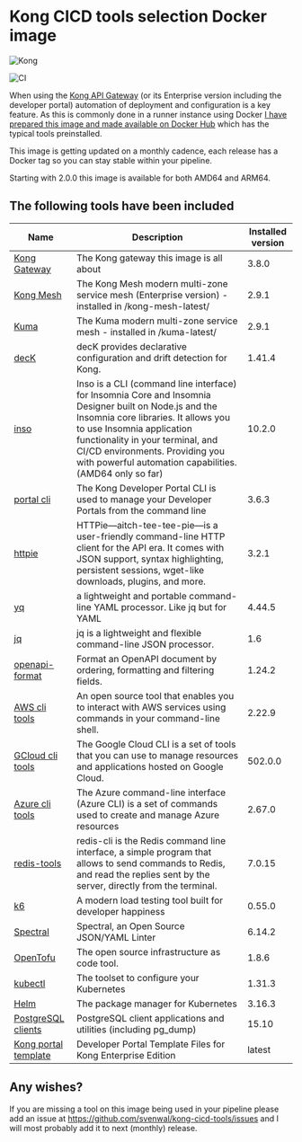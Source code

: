 # Kong CICD tools selection Docker image

![Kong](https://github.com/svenwal/kong-cicd-tools/raw/main/kong-dark.png)

![CI](https://github.com/svenwal/kong-cicd-tools/raw/main/badge.svg)

When using the [Kong API Gateway](https://konghq.com/) (or its Enterprise version including the developer portal) automation of deployment and configuration is a key feature. As this is commonly done in a runner instance using Docker [I have prepared this image and made available on Docker Hub](https://hub.docker.com/r/svenwal/kong-cicd-tools) which has the typical tools preinstalled.

This image is getting updated on a monthly cadence, each release has a Docker tag so you can stay stable within your pipeline.

Starting with 2.0.0 this image is available for both AMD64 and ARM64.

## The following tools have been included

|Name|Description|Installed version|
|---|---|---|
|[Kong Gateway](https://konghq.com/)|The Kong gateway this image is all about|3.8.0|
|[Kong Mesh](https://konghq.com/)|The Kong Mesh modern multi-zone service mesh (Enterprise version) - installed in /kong-mesh-latest/ |2.9.1|
|[Kuma](https://kuma.io/)|The Kuma modern multi-zone service mesh - installed in /kuma-latest/|2.9.1|
|[decK](https://docs.konghq.com/deck/)|decK provides declarative configuration and drift detection for Kong.|1.41.4|
|[inso](https://support.insomnia.rest/collection/105-inso-cli)|Inso is a CLI (command line interface) for Insomnia Core and Insomnia Designer built on Node.js and the Insomnia core libraries. It allows you to use Insomnia application functionality in your terminal, and CI/CD environments. Providing you with powerful automation capabilities. (AMD64 only so far)|10.2.0|
|[portal cli](https://github.com/Kong/kong-portal-cli)|The Kong Developer Portal CLI is used to manage your Developer Portals from the command line|3.6.3|
|[httpie](https://httpie.io/)|HTTPie—aitch-tee-tee-pie—is a user-friendly command-line HTTP client for the API era. It comes with JSON support, syntax highlighting, persistent sessions, wget-like downloads, plugins, and more.|3.2.1|
|[yq](https://github.com/mikefarah/yq)|a lightweight and portable command-line YAML processor. Like jq but for YAML|4.44.5|
|[jq](https://stedolan.github.io/jq/)|jq is a lightweight and flexible command-line JSON processor.|1.6|
|[openapi-format](https://github.com/thim81/openapi-format)|Format an OpenAPI document by ordering, formatting and filtering fields.|1.24.2|
|[AWS cli tools](https://docs.aws.amazon.com/cli/latest/userguide/cli-chap-welcome.html)|An open source tool that enables you to interact with AWS services using commands in your command-line shell.|2.22.9|
|[GCloud cli tools](https://cloud.google.com/sdk/docs)|The Google Cloud CLI is a set of tools that you can use to manage resources and applications hosted on Google Cloud.|502.0.0|
|[Azure cli tools](https://learn.microsoft.com/en-us/cli/azure/)|The Azure command-line interface (Azure CLI) is a set of commands used to create and manage Azure resources|2.67.0|
|[redis-tools](https://redis.io/topics/rediscli)|redis-cli is the Redis command line interface, a simple program that allows to send commands to Redis, and read the replies sent by the server, directly from the terminal.|7.0.15|
|[k6](https://k6.io/open-source)|A modern load testing tool built for developer happiness|0.55.0|
|[Spectral](https://github.com/stoplightio/spectral)|Spectral, an Open Source JSON/YAML Linter|6.14.2|
|[OpenTofu](https://opentofu.org/)|The open source infrastructure as code tool.|1.8.6|
|[kubectl](https://kubernetes.io/docs/setup/production-environment/tools/kubeadm/install-kubeadm/)|The toolset to configure your Kubernetes|1.31.3|
|[Helm](https://helm.sh/)|The package manager for Kubernetes|3.16.3|
|[PostgreSQL clients](https://www.postgresql.org/docs/11/reference-client.html)|PostgreSQL client applications and utilities (including pg_dump)|15.10|
|[Kong portal template](https://github.com/Kong/kong-portal-templates)|Developer Portal Template Files for Kong Enterprise Edition|latest|

## Any wishes?

If you are missing a tool on this image being used in your pipeline please add an issue at <https://github.com/svenwal/kong-cicd-tools/issues> and I will most probably add it to next (monthly) release.
